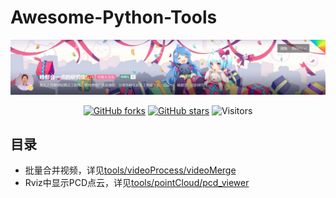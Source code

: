 # Awesome-Python-Tools

<div align="center">

[![BILIBILI](https://raw.githubusercontent.com/Fafa-DL/readme-data/main/Bilibili.png)](https://space.bilibili.com/46880349)


[![GitHub forks](https://img.shields.io/github/forks/Fafa-DL/Awesome-Python-Tools)](https://github.com/Fafa-DL/Awesome-Python-Tools)
[![GitHub stars](https://img.shields.io/github/stars/Fafa-DL/Awesome-Python-Tools)](https://github.com/Fafa-DL/Awesome-Python-Tools)
![Visitors](https://visitor-badge.glitch.me/badge?page_id=Fafa-DL.Awesome-Python-Tools&right_color=yellow)

</div>

## 目录
- 批量合并视频，详见[tools/videoProcess/videoMerge](https://github.com/Fafa-DL/Awesome-Python-Tools/tree/main/tools/VideoProcess/videoMerge)
- Rviz中显示PCD点云，详见[tools/pointCloud/pcd_viewer](https://github.com/Fafa-DL/Awesome-Python-Tools/tree/main/tools/pointCloud/pcd_viewer)